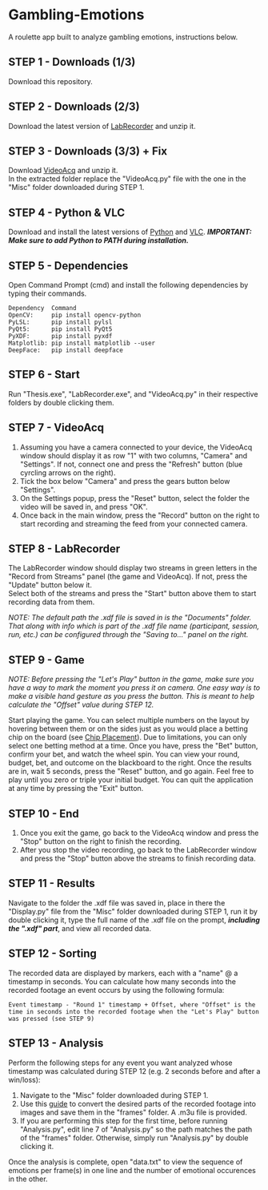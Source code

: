 # Gambling-Emotions
A roulette app built to analyze gambling emotions, instructions below.

## STEP 1 - Downloads (1/3)

Download this repository.

## STEP 2 - Downloads (2/3)

Download the latest version of [LabRecorder](https://github.com/labstreaminglayer/App-LabRecorder/releases) and unzip it.

## STEP 3 - Downloads (3/3) + Fix

Download [VideoAcq](https://bitbucket.org/neatlabs/videoacq/downloads/) and unzip it.  
In the extracted folder replace the "VideoAcq.py" file with the one in the "Misc" folder downloaded during STEP 1.

## STEP 4 - Python & VLC

Download and install the latest versions of [Python](https://www.python.org/downloads/) and [VLC](https://www.videolan.org/vlc/).
***IMPORTANT: Make sure to add Python to PATH during installation.***

## STEP 5 - Dependencies

Open Command Prompt (cmd) and install the following dependencies by typing their commands.
```
Dependency	Command
OpenCV:		pip install opencv-python
PyLSL:		pip install pylsl
PyQt5:		pip install PyQt5
PyXDF:		pip install pyxdf
Matplotlib:	pip install matplotlib --user
DeepFace:	pip install deepface
```
## STEP 6 - Start

Run "Thesis.exe", "LabRecorder.exe", and "VideoAcq.py" in their respective folders by double clicking them.

## STEP 7 - VideoAcq

1. Assuming you have a camera connected to your device, the VideoAcq window should display it as row "1" with two columns, "Camera" and "Settings". If not, connect one and press the "Refresh" button (blue cyrcling arrows on the right).
2. Tick the box below "Camera" and press the gears button below "Settings".
3. On the Settings popup, press the "Reset" button, select the folder the video will be saved in, and press "OK".
4. Once back in the main window, press the "Record" button on the right to start recording and streaming the feed from your connected camera.

## STEP 8 - LabRecorder

The LabRecorder window should display two streams in green letters in the "Record from Streams" panel (the game and VideoAcq). If not, press the "Update" button below it.  
Select both of the streams and press the "Start" button above them to start recording data from them.  
  
*NOTE: The default path the .xdf file is saved in is the "Documents" folder. That along with info which is part of the .xdf file name (participant, session, run, etc.) can be configured through the "Saving to..." panel on the right.*

## STEP 9 - Game

*NOTE: Before pressing the "Let's Play" button in the game, make sure you have a way to mark the moment you press it on camera. One easy way is to make a visible hand gesture as you press the button. This is meant to help calculate the "Offset" value during STEP 12.*

Start playing the game. You can select multiple numbers on the layout by hovering between them or on the sides just as you would place a betting chip on the board (see [Chip Placement](https://en.wikipedia.org/wiki/Roulette#Inside_bets)). Due to limitations, you can only select one betting method at a time. Once you have, press the "Bet" button, confirm your bet, and watch the wheel spin. You can view your round, budget, bet, and outcome on the blackboard to the right. Once the results are in, wait 5 seconds, press the "Reset" button, and go again. Feel free to play until you zero or triple your initial budget. You can quit the application at any time by pressing the "Exit" button.

## STEP 10 - End

1. Once you exit the game, go back to the VideoAcq window and press the "Stop" button on the right to finish the recording.  
2. After you stop the video recording, go back to the LabRecorder window and press the "Stop" button above the streams to finish recording data.

## STEP 11 - Results

Navigate to the folder the .xdf file was saved in, place in there the "Display.py" file from the "Misc" folder downloaded during STEP 1, run it by double clicking it, type the full name of the .xdf file on the prompt, ***including the ".xdf" part***, and view all recorded data.

## STEP 12 - Sorting

The recorded data are displayed by markers, each with a "name" @ a timestamp in seconds. You can calculate how many seconds into the recorded footage an event occurs by using the following formula:
```
Event timestamp - "Round 1" timestamp + Offset, where "Offset" is the time in seconds into the recorded footage when the "Let's Play" button was pressed (see STEP 9)
```
## STEP 13 - Analysis

Perform the following steps for any event you want analyzed whose timestamp was calculated during STEP 12 (e.g. 2 seconds before and after a win/loss):
1. Navigate to the "Misc" folder downloaded during STEP 1.
2. Use this [guide](https://www.youtube.com/watch?v=4NuK7wSQUNs&ab_channel=AverageLinuxUser) to convert the desired parts of the recorded footage into images and save them in the "frames" folder. A .m3u file is provided.
3. If you are performing this step for the first time, before running "Analysis.py", edit line 7 of "Analysis.py" so the path matches the path of the "frames" folder. Otherwise, simply run "Analysis.py" by double clicking it.

Once the analysis is complete, open "data.txt" to view the sequence of emotions per frame(s) in one line and the number of emotional occurences in the other.
